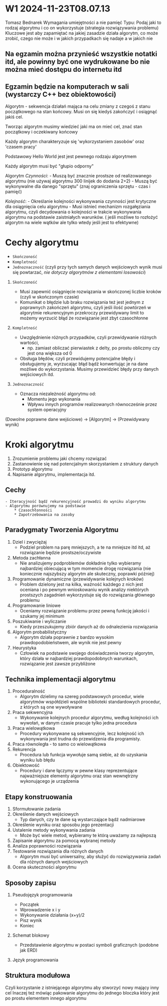 W1 2024-11-23T08.07.13
========================
Tomasz Bednarek
Wymagania umiejętności a nie pamięć
Typu: Podaj jaki to rodzaj algorytmu i co on wykorzystuje (strategia rozwiązywania problemu)
Kluczowe jest aby zapamiętać na jakiej zasadzie działa algorytm, co może zrobić, czego nie może i w jakich przypadkach się nadaje a w jakich nie

Na egzamin można przynieść wszystkie notatki itd, ale powinny być one wydrukowane bo nie można mieć dostępu do internetu itd
-
Egzamin  będzie na komputerach w sali (wystarczy C++ bez obiektowości)
-

Algorytm - sekwencja działań mająca na celu zmiany z czegoś z stanu początkowego na stan końcowy.
Musi on się kiedyś zakończyć i osiągnąć jakiś cel.

Tworząc algorytm musimy wiedzieć jaki ma on mieć cel, znać stan początkowy i oczekiwany końcowy

Każdy algorytm charakteryzuje się 'wykorzystaniem zasobów' oraz 'czasem pracy'

Podstawowy Hello World jest jest pewnego rodzaju algorytmem

Każdy algorytm musi być "głupio odporny"

Algorytm
_Czynności_:
    - Muszą być znacznie prostsze od realizowanego algorytmu (nie używaj algorytmu 300 linijek do dodania 2+2)
    - Muszą być wykonywalne dla danego "sprzętu" (znaj ograniczenia sprzętu - czas i pamięć)

_Kolejność_:
    - Określanie kolejności wykonywania czynności jest krytyczne dla osiągnięcia celu algorytmu 
    - Musi istnieć mechanizm rozgałęziania algorytmu, czyli decydowania o kolejności w trakcie wykonywania algorytmu na podstawie zaistniałych warunków. ( jeśli możliwe to rozłożyć algorytm na wiele wątków ale tylko wtedy jeśli jest to efektywne)

Cechy algorytmu
=
- `Skończoność`
- `Kompletność`
- `Jednoznaczność` (czyli przy tych samych danych wejściowych wynik musi się powtarzać, _nie dotyczy algorytmów z elementami losowości_)

1. `Skończoność`
    - Musi zapewnić osiągnięcie rozwiązania w skończonej liczbie kroków (czyli w skończonym czasie)
    - Komunikat o błędzie lub braku rozwiązania też jest jednym z poprawnych zakończeń algorytmu, czyli jeśli ilość powtórzeń w algorytmie rekurencyjnym przekroczy przewidywany limit to możemy wyrzucić błąd że rozwiązanie jest zbyt czasochłonne

2. `Kompletność`
    - Uwzględnienie różnych przypadków, czyli przewidywanie różnych wartości, 
        * np. zamiast obliczać pierwiastek z delty, po prostu obliczmy czy jest ona większa od 0
    - Obsługa błędów, czyli przewidujemy potencjalne błędy i obsługujemy je, wyrzucając błąd bądź konwertując je na dane możliwe do wykorzystania. Musimy przewidzieć błędy przy danych wejściowych itd.

3. `Jednoznaczność`
    - Oznacza niezależność algorytmu od:
        * Momentu jego wykonania
        * Wpływu innych programów realizowanych równocześnie przez system operacyjny

(Dowolne poprawne dane wejściowe) -> [Algorytm] -> (Przewidywany wynik)

Kroki algorytmu
=
1. Zrozumienie problemu jaki chcemy rozwiązać
2. Zastanowienie się nad potencjalnym skorzystaniem z struktury danych
3. Prototyp algorytmu
4. Napisanie algorytmu, implementacja itd.

Cechy
-
    - Iteracyjność bądź rekurencyjność prowadzi do wyniku algorytmu
    - Algorytmu porównujemy na podstawie 
        * Czasochłonności
        * Zapotrzebowania na zasoby

Paradygmaty Tworzenia Algorytmu
-
1. Dziel i zwyciężaj
    * Podziel problem na parę mniejszych, a te na mniejsze itd itd, aż rozwiązanie będzie prostsze/oczywiste
2. Metoda zachłanna
    * Nie analizujemy podproblemów dokładnie tylko wybieramy najbardziej obiecującą w tym momencie drogę rozwiązania (nie koniecznie najszybszy algorytm ale skuteczny, poprawki później)
3. Programowanie dynamiczne (przewidywanie kolejnych kroków)
    * Problem dzielony jest na kilka, ważność każdego z nich jest oceniana i po pewnym wnioskowaniu wynik analizy niektórych prostszych zagadnień wykorzystuje się do rozwiązania głównego problemu
4. Programowanie liniowe
    * Oceniamy rozwiązanie problemu przez pewną funkcję jakości i szukamy jej minimum
5. Poszukiwanie i wyliczanie
    * Kiedy przeszukujemy zbiór danych aż do odnalezienia rozwiązania
6. Algorytm probabilistyczny
    * Algorytm działa poprawnie z bardzo wysokim prawdopodobieństwem, ale wynik nie jest pewny
7. Heurystyka
    * Człowiek na podstawie swojego doświadczenia tworzy algorytm, który działa w najbardziej prawdopodobnych warunkach, rozwiązanie jest zawsze przybliżone

Technika implementacji algorytmu
-
1. Proceduralność
    - Algorytm dzielimy na szereg podstawowych procedur, wiele algorytmów współdzieli wspólne biblioteki standardowych procedur, z których są one wywoływane
2. Praca sekwencyjna
    - Wykonywanie kolejnych procedur algorytmu, według kolejności ich wywołań, w danym czasie pracuje tylko jedna procedura
3. Praca wielowątkowa
    - Procedury wykonywane są sekwencyjnie, lecz kolejność ich wykonywania jest trudna do przewidzenia dla programisty.
4. Praca równoległa - to samo co wielowątkowa
5. Rekurencja
    - Procedura lub funkcja wywołuje samą siebie, aż do uzyskania wyniku lub błędu
6. Obiektowość
    - Procedury i dane łączymy w pewne klasy reprezentujące najważniejsze elementy algorytmu oraz stan wewnętrzny wykonującego je urządzenia

Etapy konstruowania 
-
1. Sformułowanie zadania
2. Określenie danych wejściowych
    - Typ danych, czy te dane są wystarczające bądź nadmiarowe
3. Określenie wyniku oraz sposobu jego prezentacji
4. Ustalenie metody wykonywania zadania
    - Może być wiele metod, wybieramy te którą uważamy za najlepszą
5. Zapisanie algorytmu za pomocą wybranej metody
6. Analiza poprawności rozwiązania
7. Testowanie rozwiązania dla różnych danych
    - Algorytm musi być uniwersalny, aby służyć do rozwiązywania zadań dla różnych danych wejściowych
8. Ocena skuteczności algorytmu

Sposoby zapisu
-
1. Pseudojęzyk programowania
    - Początek
    - Wprowadzenie x i y 
    - Wykonywanie działania (x+y)/2
    - Pisz wynik
    - Koniec

2. Schemat blokowy
    - Przedstawienie algorytmu w postaci symboli graficznych (podobne jak ERD)

3. Język programowania

Struktura modułowa
-
Czyli korzystanie z istniejącego algorytmu aby stworzyć nowy mający inny cel
Inaczej też mówiąc pakowanie algorytmu do jednego bloczka który jest po prostu elementem innego algorytmu


